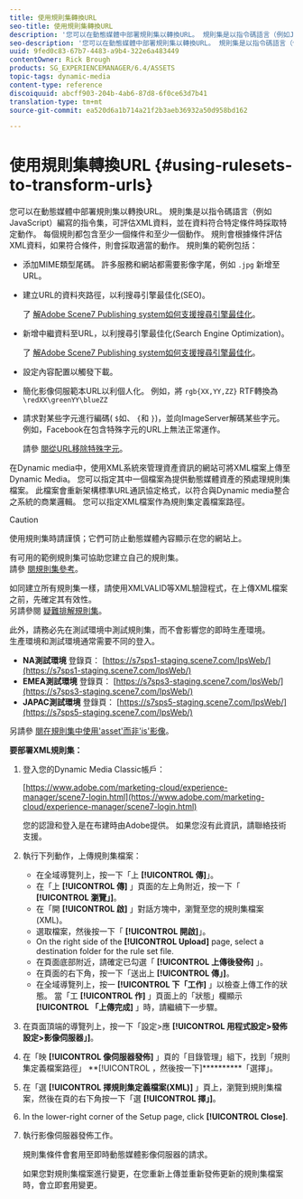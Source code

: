 ```yaml
---
title: 使用規則集轉換URL
seo-title: 使用規則集轉換URL
description: '您可以在動態媒體中部署規則集以轉換URL。 規則集是以指令碼語言（例如JavaScript）編寫的指令集，可評估XML資料，並在資料符合特定條件時採取特定動作。 '
seo-description: '您可以在動態媒體中部署規則集以轉換URL。 規則集是以指令碼語言（例如JavaScript）編寫的指令集，可評估XML資料，並在資料符合特定條件時採取特定動作。 '
uuid: 9fed0c83-67b7-4483-a9b4-322e6a483449
contentOwner: Rick Brough
products: SG_EXPERIENCEMANAGER/6.4/ASSETS
topic-tags: dynamic-media
content-type: reference
discoiquuid: abcff903-204b-4ab6-87d8-6f0ce63d7b41
translation-type: tm+mt
source-git-commit: ea520d6a1b714a21f2b3aeb36932a50d958bd162

---
```



# 使用規則集轉換URL {#using-rulesets-to-transform-urls}

您可以在動態媒體中部署規則集以轉換URL。 規則集是以指令碼語言（例如JavaScript）編寫的指令集，可評估XML資料，並在資料符合特定條件時採取特定動作。 每個規則都包含至少一個條件和至少一個動作。 規則會根據條件評估XML資料，如果符合條件，則會採取適當的動作。 規則集的範例包括：

* 添加MIME類型尾碼。 許多服務和網站都需要影像字尾，例如 `.jpg` 新增至URL。
* 建立URL的資料夾路徑，以利搜尋引擎最佳化(SEO)。

   了 [解Adobe Scene7 Publishing system如何支援搜尋引擎最佳化](/help/assets/assets/s7_seo.pdf)。

* 新增中繼資料至URL，以利搜尋引擎最佳化(Search Engine Optimization)。

   了 [解Adobe Scene7 Publishing system如何支援搜尋引擎最佳化](/help/assets/assets/s7_seo.pdf)。

* 設定內容配置以觸發下載。
* 簡化影像伺服範本URL以利個人化。 例如，將 `rgb{XX,YY,ZZ}` RTF轉換為 `\redXX\greenYY\blueZZ`

* 請求對某些字元進行編碼( `$`如、 `{`和 `}`)，並向ImageServer解碼某些字元。 例如，Facebook在包含特殊字元的URL上無法正常運作。

   請參 [閱從URL移除特殊字元](https://helpx.adobe.com/experience-manager/scene7/kb/base/scene7-rulesets/remove-special-characters-urls.html)。

在Dynamic media中，使用XML系統來管理資產資訊的網站可將XML檔案上傳至Dynamic Media。 您可以指定其中一個檔案為提供動態媒體資產的預處理規則集檔案。 此檔案會重新架構標準URL通訊協定格式，以符合與Dynamic media整合之系統的商業邏輯。 您可以指定XML檔案作為規則集定義檔案路徑。

>[!CAUTION]
>
>使用規則集時請謹慎；它們可防止動態媒體內容顯示在您的網站上。

有可用的範例規則集可協助您建立自己的規則集。\
請參 [閱規則集參考](https://marketing.adobe.com/resources/help/en_US/s7/is_ir_api/is_api/image_catalog/c_rule_set_reference.html)。

如同建立所有規則集一樣，請使用XMLVALID等XML驗證程式，在上傳XML檔案之前，先確定其有效性。\
另請參閱 [疑難排解規則集](https://helpx.adobe.com/experience-manager/scene7/kb/base/scene7-rulesets/scene7-ruleset-troubleshooting.html)。

此外，請務必先在測試環境中測試規則集，而不會影響您的即時生產環境。\
生產環境和測試環境通常需要不同的登入。

* **NA測試環境** 登錄頁： [https://s7sps1-staging.scene7.com/IpsWeb/](https://s7sps1-staging.scene7.com/IpsWeb/)
* **EMEA測試環境** 登錄頁： [https://s7sps3-staging.scene7.com/IpsWeb/](https://s7sps3-staging.scene7.com/IpsWeb/)
* **JAPAC測試環境** 登錄頁： [https://s7sps5-staging.scene7.com/IpsWeb/](https://s7sps5-staging.scene7.com/IpsWeb/)

另請參 [閱在規則集中使用&#39;asset&#39;而非&#39;is&#39;影像](https://helpx.adobe.com/experience-manager/scene7/kb/base/scene7-rulesets/ruleset-asset-instead-image.html)。

**要部署XML規則集：**

1. 登入您的Dynamic Media Classic帳戶：

   [https://www.adobe.com/marketing-cloud/experience-manager/scene7-login.html](https://www.adobe.com/marketing-cloud/experience-manager/scene7-login.html)

   您的認證和登入是在布建時由Adobe提供。 如果您沒有此資訊，請聯絡技術支援。

1. 執行下列動作，上傳規則集檔案：

   * 在全域導覽列上，按一下「上 **[!UICONTROL 傳]**」。
   * 在「上 **[!UICONTROL 傳]** 」頁面的左上角附近，按一下「 **[!UICONTROL 瀏覽」]**。
   * 在「開 **[!UICONTROL 啟]** 」對話方塊中，瀏覽至您的規則集檔案(XML)。
   * 選取檔案，然後按一下「 **[!UICONTROL 開啟]**」。
   * On the right side of the **[!UICONTROL Upload]** page, select a destination folder for the rule set file.
   * 在頁面底部附近，請確定已勾選「 **[!UICONTROL 上傳後發佈]** 」。
   * 在頁面的右下角，按一下「送出上 **[!UICONTROL 傳」]**。
   * 在全域導覽列上，按一 **[!UICONTROL 下「工作]** 」以檢查上傳工作的狀態。 當「工 **[!UICONTROL 作]** 」頁面上的「狀態」欄顯示 **[!UICONTROL 「上傳完成]** 」時，請繼續下一步驟。

1. 在頁面頂端的導覽列上，按一下「設定>應 **[!UICONTROL 用程式設定>發佈設定>影像伺服器」]**。
1. 在「映 **[!UICONTROL 像伺服器發佈]** 」頁的「目錄管理」組下，找到「規則集定義檔案路徑」 **[!UICONTROL ，然後按一下]**********「選擇」。
1. 在「選 **[!UICONTROL 擇規則集定義檔案(XML)]** 」頁上，瀏覽到規則集檔案，然後在頁的右下角按一下「選 **[!UICONTROL 擇」]**。
1. In the lower-right corner of the Setup page, click **[!UICONTROL Close]**.
1. 執行影像伺服器發佈工作。

   規則集條件會套用至即時動態媒體影像伺服器的請求。

   如果您對規則集檔案進行變更，在您重新上傳並重新發佈更新的規則集檔案時，會立即套用變更。

